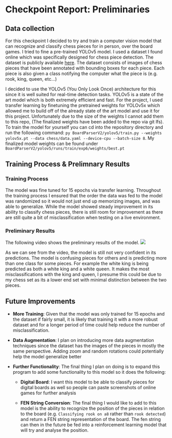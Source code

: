 # Checkpoint Report: Preliminaries

## Data collection

For this checkpoint I decided to try and train a computer vision model that can recognize and classify chess pieces for in person, over the board games. I tried to fine a pre-trained YOLOv5 model. I used a dataset I found online which was specifically designed for chess piece detection. The dataset is publicly available [here](https://public.roboflow.com/object-detection/chess-full/23). The dataset consists of images of chess pieces that have been annotated with bounding boxes for each piece. Each piece is also given a class notifying the computer what the piece is (e.g. rook, king, queen, etc...)

I decided to use the YOLOv5 (You Only Look Once) architecture for this since it is well suited for real-time detection tasks. YOLOv5 is a state of the art model which is both extremely efficient and fast. For the project, I used transfer learning by finetuning the pretrained weights for YOLOv5x which allowed me to build off of the already state of the art model and use it for this project. Unfortunately due to the size of the weights I cannot add them to this repo, (The finalized weights have been added to the repo via git lfs). To train the model for yourself you can  cd into the repository directory and run the following command: `py BoardParserV2/yolov5/train.py --weights yolov5x.pt --data chess/data.yaml --device-cpu --batch-size 8`. My finalized model weights can be found under `BoardParserV2/yolov5/runs/train/exp6/weights/best.pt`

## Training Process & Prelimnary Results 
### Training Process
The model was fine tuned for 15 epochs via transfer learning. Throughout the training process I ensured that the order the data was fed to the model was randomized so it would not just end up memorizing images, and was able to generalize. While the model showed steady improvement in its ability to classify chess pieces, there is still room for improvement as there are still quite a bit of misclassification when testing on a live environment. 

### Preliminary Results
The following video shows the preliminary results of the model. ![](preliminary_results.gif)

As we can see from the video, the model is still not very confident in its predictions. The model is confusing pieces for others and is predicting more than one class for some pieces. For example the white king is being predicted as both a white king and a white queen. It makes the most misclassifications with the king and queen, I presume this could be due to my chess set as its a lower end set with minimal distinction between the two pieces.

## Future Improvements

- **More Training**: Given that the model was only trained for 15 epochs and the dataset if fairly small, it is likely that training it with a more robust dataset and for a longer period of time could help reduce the number of misclassification.

- **Data Augmentation**: I plan on introducing more data augmentation techniques since the dataset has the images of the pieces in mostly the same perspective. Adding zoom and random rotations could potentially help the model generalize better
- **Further Functionality**: The final thing I plan on doing is to expand this program to add some functionality to this model so it does the following:

    - **Digital Board**: I want this model to be able to classify pieces for digital boards as well so people can paste screenshots of online games for further analysis

    - **FEN String Conversion**: The final thing I would like to add to this model is the ability to recognize the position of the pieces in relation to the board (e.g. `Classifying rook on a8` rather than `rook detected`) and return a FEN string representation of the board. The fen string can then in the future be fed into a reinforcement learning model that will try and analyse the position.
